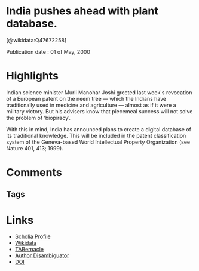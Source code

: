 
India pushes ahead with plant database.
=======================================
  
  [@wikidata:Q47672258]  
  
Publication date : 01 of May, 2000  

# Highlights
Indian science minister Murli Manohar Joshi greeted last week's revocation of a European patent on the neem tree — which the Indians have traditionally used in medicine and agriculture — almost as if it were a military victory. But his advisers know that piecemeal success will not solve the problem of ‘biopiracy’.

With this in mind, India has announced plans to create a digital database of its traditional knowledge. This will be included in the patent classification system of the Geneva-based World Intellectual Property Organization (see Nature 401, 413; 1999).


# Comments

## Tags

# Links
  
 * [Scholia Profile](https://scholia.toolforge.org/work/Q47672258)  
 * [Wikidata](https://www.wikidata.org/wiki/Q47672258)  
 * [TABernacle](https://tabernacle.toolforge.org/?#/tab/manual/Q47672258/P921%3BP4510)  
 * [Author Disambiguator](https://author-disambiguator.toolforge.org/work_item_oauth.php?id=Q47672258&batch_id=&match=1&author_list_id=&doit=Get+author+links+for+work)  
 * [DOI](https://doi.org/10.1038/35012781)  

